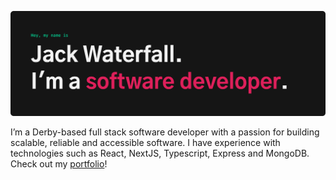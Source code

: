 ![banner](banner.png)

I’m a Derby-based full stack software developer with a passion for building scalable, reliable and accessible software. I have experience with technologies such as React, NextJS, Typescript, Express and MongoDB. Check out my [portfolio](https://jackwaterfall.com)!
